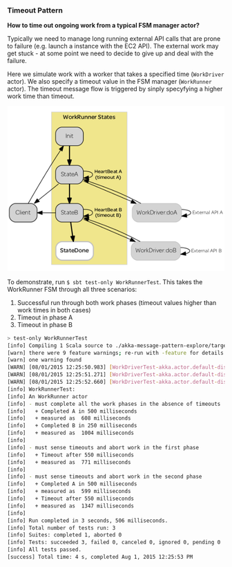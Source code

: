 ### Timeout Pattern

**How to time out ongoing work from a typical FSM manager actor?**

Typically we need to manage long running external API calls that are prone to failure (e.g. launch a instance with the EC2 API). The external work may get stuck - at some point we need to decide to give up and deal with the failure.

Here we simulate work with a worker that takes a specified time (``WorkDriver`` actor). We also specify a timeout value in the FSM manager (``WorkRunner`` actor). The timeout message flow is triggered by sinply specyfying a higher work time than timeout.

![WorkRunner FSM states](WorkRunner.dot.png)

To demonstrate, run ``$ sbt test-only WorkRunnerTest``.
This takes the WorkRunner FSM through all three scenarios:

1. Successful run through both work phases (timeout values higher than work times in both cases)
1. Timeout in phase A
1. Timeout in phase B


```bash
> test-only WorkRunnerTest
[info] Compiling 1 Scala source to ./akka-message-pattern-explore/target/scala-2.11/test-classes...
[warn] there were 9 feature warnings; re-run with -feature for details
[warn] one warning found
[WARN] [08/01/2015 12:25:50.983] [WorkDriverTest-akka.actor.default-dispatcher-4] [akka://WorkDriverTest/user/manager0] unhandled event HeartBeatB(150 milliseconds) in state StateB
[WARN] [08/01/2015 12:25:51.271] [WorkDriverTest-akka.actor.default-dispatcher-4] [akka://WorkDriverTest/user/manager0] unhandled event HeartBeatA(150 milliseconds) in state StateDone
[WARN] [08/01/2015 12:25:52.660] [WorkDriverTest-akka.actor.default-dispatcher-3] [akka://WorkDriverTest/user/manager2] unhandled event HeartBeatB(50 milliseconds) in state StateB
[info] WorkRunnerTest:
[info] An WorkRunner actor
[info] - must complete all the work phases in the absence of timeouts
[info]   + Completed A in 500 milliseconds
[info]   + measured as  608 milliseconds
[info]   + Completed B in 250 milliseconds
[info]   + measured as  1004 milliseconds
[info]
[info] - must sense timeouts and abort work in the first phase
[info]   + Timeout after 550 milliseconds
[info]   + measured as  771 milliseconds
[info]
[info] - must sense timeouts and abort work in the second phase
[info]   + Completed A in 500 milliseconds
[info]   + measured as  599 milliseconds
[info]   + Timeout after 550 milliseconds
[info]   + measured as  1347 milliseconds
[info]
[info] Run completed in 3 seconds, 506 milliseconds.
[info] Total number of tests run: 3
[info] Suites: completed 1, aborted 0
[info] Tests: succeeded 3, failed 0, canceled 0, ignored 0, pending 0
[info] All tests passed.
[success] Total time: 4 s, completed Aug 1, 2015 12:25:53 PM

```  